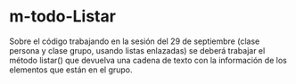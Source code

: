 # m-todo-Listar
Sobre el código trabajando en la sesión del 29 de septiembre (clase persona y clase grupo, usando listas enlazadas) se deberá trabajar el método listar() que devuelva una cadena de texto con la información de los elementos que están en el grupo.
